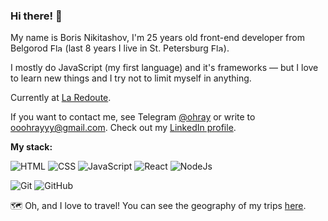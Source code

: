 ### Hi there! 👋

My name is Boris Nikitashov, I'm 25 years old front-end developer from Belgorod <img src="https://upload.wikimedia.org/wikipedia/commons/thumb/7/7f/Flag_of_Belgorod.svg/1200px-Flag_of_Belgorod.svg.png" alt="Flag of Belgorod" width="20px" height="13px"> (last 8 years I live in St. Petersburg <img src="https://upload.wikimedia.org/wikipedia/commons/c/ca/Flag_of_Saint_Petersburg.svg" alt="Flag of St. Petersburg" width="20px" height="13px">).

I mostly do JavaScript (my first language) and it's frameworks — but I love to learn new things and I try not to limit myself in anything.

Currently at [La Redoute](https://www.laredoute.com/).

If you want to contact me, see Telegram [@ohray](https://t.me/ohray) or write to [ooohrayyy@gmail.com](mailto:ooohrayyy@gmail.com). Check out my [LinkedIn profile](https://www.linkedin.com/in/ohray/).

**My stack:**

![HTML](https://img.shields.io/badge/-HTML5-E34F26?style=flat-square&logo=html5&logoColor=white)
![CSS](https://img.shields.io/badge/-CSS3-1572B6?style=flat-square&logo=css3)
![JavaScript](https://img.shields.io/badge/-JavaScript-black?style=flat-square&logo=javascript)
![React](https://img.shields.io/badge/-React-black?style=flat-square&logo=react)
![NodeJs](https://img.shields.io/badge/-Nodejs-black?style=flat-square&logo=Node.js)

![Git](https://img.shields.io/badge/-Git-black?style=flat-square&logo=git)
![GitHub](https://img.shields.io/badge/-GitHub-181717?style=flat-square&logo=github)

🗺️ Oh, and I love to travel! You can see the geography of my trips [here](https://www.google.com/maps/d/edit?mid=1K9lZ6ggxYe39vWTNLH1_CNORT48&usp=sharing).
